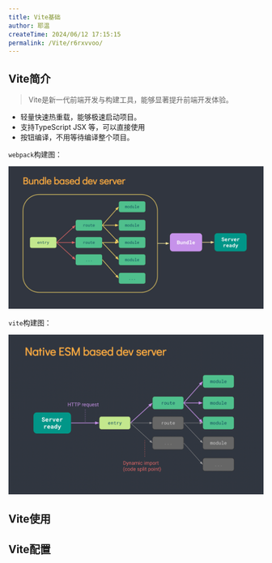 ```yaml
---
title: Vite基础
author: 耶温
createTime: 2024/06/12 17:15:15
permalink: /Vite/r6rxvvoo/
---
```


## Vite简介
>   Vite是新一代前端开发与构建工具，能够显著提升前端开发体验。

-   轻量快速热重载，能够极速启动项目。
-   支持TypeScript JSX 等，可以直接使用
-   按钮编译，不用等待编译整个项目。


`webpack`构建图：

![alt text](image-9.png)

`vite`构建图：

![alt text](image-10.png)

## Vite使用

## Vite配置
